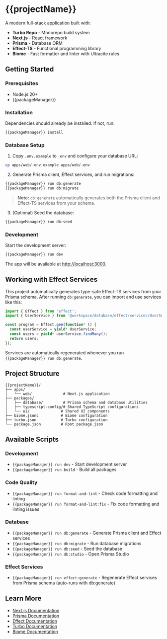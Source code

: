 # {{projectName}}

A modern full-stack application built with:

- **Turbo Repo** - Monorepo build system
- **Next.js** - React framework
- **Prisma** - Database ORM
- **Effect-TS** - Functional programming library
- **Biome** - Fast formatter and linter with Ultracite rules

## Getting Started

### Prerequisites

- Node.js 20+
- {{packageManager}}

### Installation

Dependencies should already be installed. If not, run:

```bash
{{packageManager}} install
```

### Database Setup

1. Copy `.env.example` to `.env` and configure your database URL:

```bash
cp apps/web/.env.example apps/web/.env
```

2. Generate Prisma client, Effect services, and run migrations:

```bash
{{packageManager}} run db:generate
{{packageManager}} run db:migrate
```

> **Note:** `db:generate` automatically generates both the Prisma client and Effect-TS services from your schema.

3. (Optional) Seed the database:

```bash
{{packageManager}} run db:seed
```

### Development

Start the development server:

```bash
{{packageManager}} run dev
```

The app will be available at [http://localhost:3000](http://localhost:3000).

## Working with Effect Services

This project automatically generates type-safe Effect-TS services from your Prisma schema. After running `db:generate`, you can import and use services like this:

```typescript
import { Effect } from 'effect';
import { UserService } from '@workspace/database/effect/services/UserService';

const program = Effect.gen(function* () {
  const userService = yield* UserService;
  const users = yield* userService.findMany();
  return users;
});
```

Services are automatically regenerated whenever you run `{{packageManager}} run db:generate`.

## Project Structure

```
{{projectName}}/
├── apps/
│   └── web/              # Next.js application
├── packages/
│   ├── database/         # Prisma schema and database utilities
│   ├── typescript-config/# Shared TypeScript configurations
│   └── ui/              # Shared UI components
├── biome.jsonc          # Biome configuration
├── turbo.json           # Turbo configuration
└── package.json         # Root package.json
```

## Available Scripts

### Development

- `{{packageManager}} run dev` - Start development server
- `{{packageManager}} run build` - Build all packages

### Code Quality

- `{{packageManager}} run format-and-lint` - Check code formatting and linting
- `{{packageManager}} run format-and-lint:fix` - Fix code formatting and linting issues

### Database

- `{{packageManager}} run db:generate` - Generate Prisma client and Effect services
- `{{packageManager}} run db:migrate` - Run database migrations
- `{{packageManager}} run db:seed` - Seed the database
- `{{packageManager}} run db:studio` - Open Prisma Studio

### Effect Services

- `{{packageManager}} run effect:generate` - Regenerate Effect services from Prisma schema (auto-runs with db:generate)

## Learn More

- [Next.js Documentation](https://nextjs.org/docs)
- [Prisma Documentation](https://www.prisma.io/docs)
- [Effect Documentation](https://effect.website)
- [Turbo Documentation](https://turbo.build/repo/docs)
- [Biome Documentation](https://biomejs.dev)
